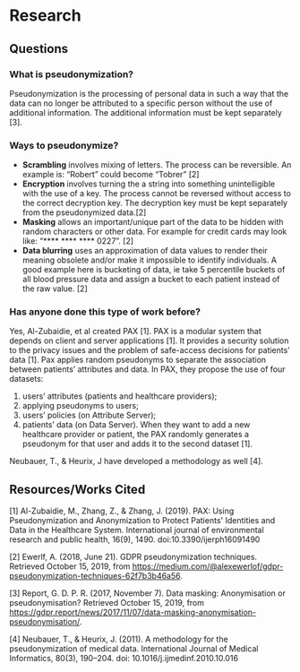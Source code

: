 # Research
## Questions
### What is pseudonymization?
Pseudonymization is the processing of personal data in such a way that the data can no longer be attributed to a specific person without the use of additional information. The additional information must be kept separately [3].
### Ways to pseudonymize?
* **Scrambling** involves mixing of letters. The process can be reversible. An example is: “Robert” could become “Tobrer” [2]
* **Encryption** involves turning the a string into something unintelligible with the use of a key. The process cannot be reversed without access to the correct decryption key. The decryption key must be kept separately from the pseudonymized data.[2]
* **Masking** allows an important/unique part of the data to be hidden with random characters or other data. For example for credit cards may look like: “**** **** **** 0227”. [2]
* **Data blurring** uses an approximation of data values to render their meaning obsolete and/or make it impossible to identify individuals. A good example here is bucketing of data, ie take 5 percentile buckets of all blood pressure data and assign a bucket to each patient instead of the raw value. [2]
### Has anyone done this type of work before?
Yes, Al-Zubaidie, et al created PAX [1]. PAX is a modular system that depends on client and server applications [1]. It provides a security solution to the privacy issues and the problem of safe-access decisions for patients’ data [1]. Pax applies random pseudonyms to separate the association between patients’ attributes and data. In PAX, they propose the use of four datasets: 
1. users’ attributes (patients and healthcare providers);
1. applying pseudonyms to users; 
1. users’ policies (on Attribute Server); 
1. patients’ data (on Data Server). 
When they want to add a new healthcare provider or patient, the PAX randomly generates a pseudonym for that user and adds it to the second dataset [1].

Neubauer, T., & Heurix, J have developed a methodology as well [4].

## Resources/Works Cited
[1] Al-Zubaidie, M., Zhang, Z., & Zhang, J. (2019). PAX: Using Pseudonymization and Anonymization to Protect Patients' Identities and Data in the Healthcare System. International journal of environmental research and public health, 16(9), 1490. doi:10.3390/ijerph16091490

[2] Ewerlf, A. (2018, June 21). GDPR pseudonymization techniques. Retrieved October 15, 2019, from https://medium.com/@alexewerlof/gdpr-pseudonymization-techniques-62f7b3b46a56.

[3] Report, G. D. P. R. (2017, November 7). Data masking: Anonymisation or pseudonymisation? Retrieved October 15, 2019, from https://gdpr.report/news/2017/11/07/data-masking-anonymisation-pseudonymisation/.

[4] Neubauer, T., & Heurix, J. (2011). A methodology for the pseudonymization of medical data. International Journal of Medical Informatics, 80(3), 190–204. doi: 10.1016/j.ijmedinf.2010.10.016 
